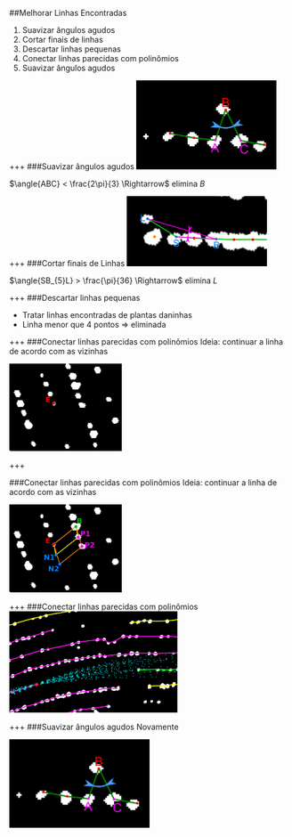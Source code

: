 ##Melhorar Linhas Encontradas
1. Suavizar ângulos agudos
2. Cortar finais de linhas
3. Descartar linhas pequenas
4. Conectar linhas parecidas com polinômios
5. Suavizar ângulos agudos

+++
###Suavizar ângulos agudos
<img alt="Suavização" src="assets/agudo.png" width="50%"/>

$\angle{ABC} < \frac{2\pi}{3} \Rightarrow$ elimina $B$

+++
###Cortar finais de Linhas
<img alt="Final de linha" src="assets/ends.png" width="50%"/>

$\angle{SB_{5}L} > \frac{\pi}{36} \Rightarrow$ elimina $L$

+++
###Descartar linhas pequenas
- Tratar linhas encontradas de plantas daninhas
- Linha menor que 4 pontos $\Rightarrow$ eliminada

+++
###Conectar linhas parecidas com polinômios
Ideia: continuar a linha de acordo com as vizinhas

<img alt="Paralelogramo" src="assets/paralelogramoE.png" width="40%"/>

+++
<!-- .slide: transition="fade" -->
###Conectar linhas parecidas com polinômios
Ideia: continuar a linha de acordo com as vizinhas

<img alt="Paralelogramo" src="assets/paralelogramo.png" width="40%"/>

+++
###Conectar linhas parecidas com polinômios
<img alt="Previsão" src="assets/res2.png" width="60%"/>

+++
###Suavizar ângulos agudos
Novamente

<img alt="Suavização" src="assets/agudo.png" width="50%"/>
